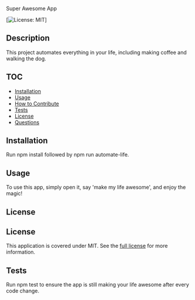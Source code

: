 Super Awesome App
  
  [![License: MIT](https://img.shields.io/badge/License-MIT-yellow.svg)]
  
  ## Description
  
  This project automates everything in your life, including making coffee and walking the dog.
  
  ## TOC
  
  - [Installation](#installation)
  - [Usage](#usage)
  - [How to Contribute](#how-to-contribute)
  - [Tests](#tests)
  - [License](#license)
  - [Questions](#questions)
  
  ## Installation
  
  Run npm install followed by npm run automate-life.
  
  ## Usage
  
  To use this app, simply open it, say 'make my life awesome', and enjoy the magic!
  
  ## License
  
  ## License
  This application is covered under MIT.
  See the [full license](https://opensource.org/licenses/MIT) for more information.
  
  ## Tests
  
  Run npm test to ensure the app is still making your life awesome after every code change.
  